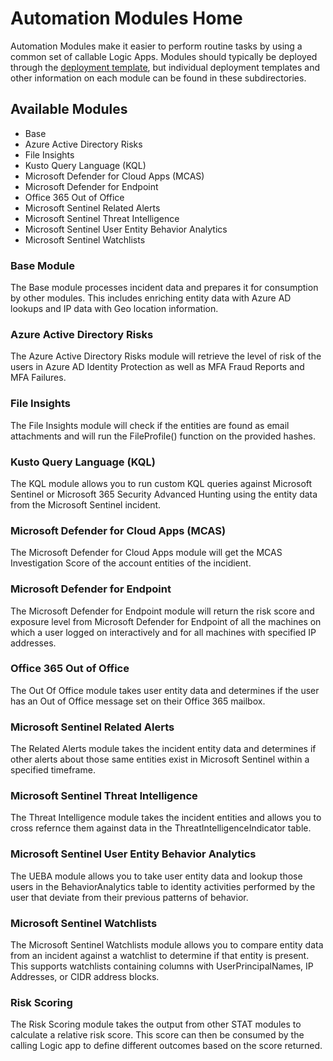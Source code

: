 # Automation Modules Home

Automation Modules make it easier to perform routine tasks by using a common set of callable Logic Apps.  Modules should typically be deployed through the [deployment template](/Deploy/readme.md), but individual deployment templates and other information on each module can be found in these subdirectories.

## Available Modules

* Base
* Azure Active Directory Risks
* File Insights
* Kusto Query Language (KQL)
* Microsoft Defender for Cloud Apps (MCAS)
* Microsoft Defender for Endpoint
* Office 365 Out of Office
* Microsoft Sentinel Related Alerts
* Microsoft Sentinel Threat Intelligence
* Microsoft Sentinel User Entity Behavior Analytics
* Microsoft Sentinel Watchlists

### Base Module

The Base module processes incident data and prepares it for consumption by other modules.  This includes enriching entity data with Azure AD lookups and IP data with Geo location information.

### Azure Active Directory Risks

The Azure Active Directory Risks module will retrieve the level of risk of the users in Azure AD Identity Protection as well as MFA Fraud Reports and MFA Failures.

### File Insights

The File Insights module will check if the entities are found as email attachments and will run the FileProfile() function on the provided hashes.

### Kusto Query Language (KQL)

The KQL module allows you to run custom KQL queries against Microsoft Sentinel or Microsoft 365 Security Advanced Hunting using the entity data from the Microsoft Sentinel incident.

### Microsoft Defender for Cloud Apps (MCAS)

The Microsoft Defender for Cloud Apps module will get the MCAS Investigation Score of the account entities of the incidient.

### Microsoft Defender for Endpoint

The Microsoft Defender for Endpoint module will return the risk score and exposure level from Microsoft Defender for Endpoint of all the machines on which a user logged on interactively and for all machines with specified IP addresses.

### Office 365 Out of Office

The Out Of Office module takes user entity data and determines if the user has an Out of Office message set on their Office 365 mailbox.

### Microsoft Sentinel Related Alerts

The Related Alerts module takes the incident entity data and determines if other alerts about those same entities exist in Microsoft Sentinel within a specified timeframe.

### Microsoft Sentinel Threat Intelligence

The Threat Intelligence module takes the incident entities and allows you to cross refernce them against data in the ThreatIntelligenceIndicator table.

### Microsoft Sentinel User Entity Behavior Analytics

The UEBA module allows you to take user entity data and lookup those users in the BehaviorAnalytics table to identity activities performed by the user that deviate from their previous patterns of behavior.

### Microsoft Sentinel Watchlists

The Microsoft Sentinel Watchlists module allows you to compare entity data from an incident against a watchlist to determine if that entity is present.  This supports watchlists containing columns with UserPrincipalNames, IP Addresses, or CIDR address blocks.

### Risk Scoring

The Risk Scoring module takes the output from other STAT modules to calculate a relative risk score.  This score can then be consumed by the calling Logic app to define different outcomes based on the score returned.